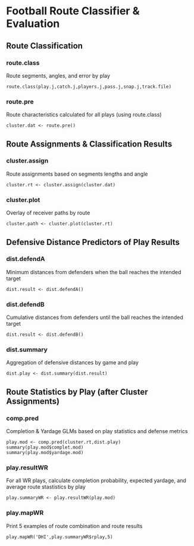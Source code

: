 # Football Route Classifier & Evaluation
## Route Classification

### route.class
Route segments, angles, and error by play
```
route.class(play.j,catch.j,players.j,pass.j,snap.j,track.file)
```
### route.pre
Route characteristics calculated for all plays (using route.class)
```
cluster.dat <- route.pre()
```

## Route Assignments & Classification Results
### cluster.assign
Route assignments based on segments lengths and angle
```
cluster.rt <- cluster.assign(cluster.dat)
```
### cluster.plot
Overlay of receiver paths by route
```
cluster.path <- cluster.plot(cluster.rt)
```

## Defensive Distance Predictors of Play Results
### dist.defendA
Minimum distances from defenders when the ball reaches the intended target
```
dist.result <- dist.defendA()
```
### dist.defendB
Cumulative distances from defenders until the ball reaches the intended target
```
dist.result <- dist.defendB()
```
### dist.summary
Aggregation of defensive distances by game and play
```
dist.play <- dist.summary(dist.result)
```

## Route Statistics by Play (after Cluster Assignments)
### comp.pred
Completion & Yardage GLMs based on play statistics and defense metrics
```
play.mod <- comp.pred(cluster.rt,dist.play)
summary(play.mod$complet.mod)
summary(play.mod$yardage.mod)
```
### play.resultWR
For all WR plays, calculate completion probability, expected yardage, and average route stastistics by play
```
play.summaryWR <- play.resultWR(play.mod)
```
### play.mapWR
Print 5 examples of route combination and route results
```
play.mapWR('DHI',play.summaryWR$rplay,5)
```
